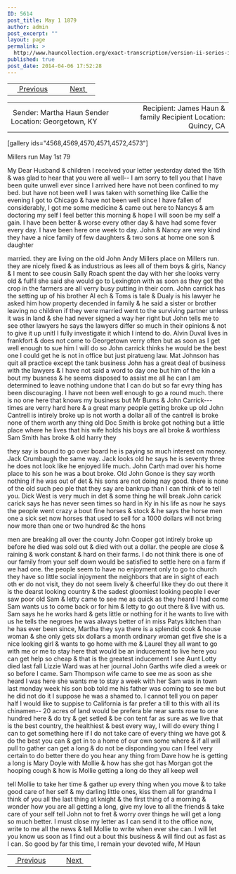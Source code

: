 ```yaml
---
ID: 5614
post_title: May 1 1879
author: admin
post_excerpt: ""
layout: page
permalink: >
  http://www.hauncollection.org/exact-transcription/version-ii-series-iv/may-18-1879/
published: true
post_date: 2014-04-06 17:52:28
---
```

<table style="width: 100%;" align="center">
<tbody>
<tr>
<td width="50%"> <a href="http://www.hauncollection.org/version-2/version-ii-series-iv/april-21-1879/"><img src="https://lh3.googleusercontent.com/-EFJpxxNiPNw/VqgtWBCZrMI/AAAAAAAAAFU/WfY4lPFWWkg/s800-Ic42/Soeb-Plain-Arrows-8-10px.png" alt="" width="10" height="10" /> Previous</a></td>
<td style="text-align: right;"><a href="http://www.hauncollection.org/version-2/version-ii-series-iv/may-14-1879/">Next <img src="https://lh3.googleusercontent.com/-67k0cYlpXHw/VqgtWKz1MXI/AAAAAAAAAFU/k9PW_Piyurk/s800-Ic42/Soeb-Plain-Arrows-5-10px.png" alt="" width="10" height="10" /></a></td>
</tr>
</tbody>
</table>
<table style="width: 100%;" align="center">
<tbody>
<tr>
<td width="50%"> Sender: Martha Haun
Sender Location: Georgetown, KY</td>
<td style="text-align: right;">Recipient: James Haun &amp; family
Recipient Location: Quincy, CA</td>
</tr>
</tbody>
</table>
[gallery ids="4568,4569,4570,4571,4572,4573"]

Millers run May 1st 79

My Dear Husband &amp; children
I received
your letter yesterday dated the 15th &amp; was
glad to hear that you were all well--
I am sorry to tell you that I have been
quite unwell ever since I arrived here
have not been confined to my bed. but
have not been well I was taken with
something like Callie the evening I got to
Chicago &amp; have not been well since
I have fallen of considerably, I got me
some medicine &amp; came out here to
Nancys &amp; am doctoring my self I feel
better this morning &amp; hope I will soon
be my self a gain. I have been better
&amp; worse every other day &amp; have had
some fever every day. I have been here one
week to day. John &amp; Nancy are very kind
they have a nice family of few daughters
&amp; two sons at home one son &amp; daughter

married. they are living on the old John
Andy Millers place on Millers run. they are
nicely fixed &amp; as industrious as lees all of
them boys &amp; girls, Nancy &amp; I ment to see
cousin Sally Roach spent the day with her
she looks verry old &amp; fulfil she said she
would go to Lexington with as soon as
they got the crop in the farmers are all
verry busy putting in their corn. John
carrick has the setting up of his brother Al
ech &amp; Toms is tale &amp; Dualy is his lawyer
he asked him how property decended in family
&amp; he said a sister or brother leaving no children if
they were married went to the surviving partner
unless it was in land &amp; she had never signed
a way her right but John tells me to see
other lawyers he says the lawyers differ so
much in their opinions &amp; not to give it up
unitl I fully investigate it which I intend
to do. Alvin Duval lives in frankfort
&amp; does not come to Georgetown verry often
but as soon as I get well enough to sue him
I will do so John carrick thinks he would
be the best one I could get he is not in
office but just piratueng law. Mat Johnson
has quit all practice except the tank business
John has a great deal of business with the
lawyers &amp; I have not said a word to day
one but him of the kin a bout my busness
&amp; he seems disposed to assist me all he can
I am determined to leave nothing undone that
I can do but so far evry thing has been
discouraging. I have not been well enough
to go a round much. there is no one here
that knows my business but Mr Burns &amp;
John Carrick--- times are verry hard here
&amp; a great many people getting broke up
old John Cantrell is intirely broke up is
not worth a dollar all of the cantrell
is broke none of them worth any thing
old Doc Smith is broke got nothing but
a little place where he lives that his wife
holds his boys are all broke &amp; worthless
Sam Smith has broke &amp; old harry they

they say is bound to go over board he is
paying so much interest on money. Jack
Crumbaugh the same way. Jack looks
old he says he is seventy three he does
not look like he enjoyed life much. John
Carth mad over his home place to his son
he was a bout broke. Old John Gonoe
is they say worth nothing if he was
out of det &amp; his sons are not doing
nay good. there is none of the old such peo
ple that they say are bankrup than I can
think of to tell you. Dick West is very
much in det &amp; some thing he will break
John carick carick says he has never
seen times so hard in Ky in his life as now
he says the people went crazy a bout fine
horses &amp; stock &amp; he says the horse men
one a sick set now horses that used to sell
for a 1000 dollars will not bring now
more than one or two hundred &amp;c the hons

men are breaking all over the county
John Cooper got intirely broke up before
he died was sold out &amp; died with
out a dollar. the people are close &amp;
raining &amp; work constant &amp; hard on their
farms. I do not think there is one of our
family from your self down would
be satisfied to settle here on a farm if
we had one. the people seem to have
no enjoyment only to go to church they
have so little social injoyment the
neighbors that are in sight of each oth
er do not visit, they do not seem
lively &amp; cheerful like they do out there
it is the dearst looking country &amp; the
sadest gloomiest looking people I ever
saw poor old Sam &amp; letty came to see
me as quick as they heard I had come Sam
wants us to come back or for him &amp; letty
to go out there &amp; live with us. Sam says he
he works hard &amp; gets little or nothing
for it he wants to live with us he
tells the negroes he was always better
of in miss Patys kitchen than he has ever
been since, Martha they sya there is a
splendid cook &amp; house woman &amp; she only
gets six dollars a month ordinary woman
get five she is a nice looking girl &amp;
wants to go home with me &amp; Laurel
they all want to go with me or me to
stay here that would be an inducement
to live here you can get help so cheap &amp; that
is the greatest inducement I see Aunt Lotty
died last fall Lizzie Ward was at her journal
John Garths wife died a week or so before
I came. Sam Thompson wife came to
see me as soon as she heard I was here
she wants me to stay a week with
her Sam was in town last monday
week his son bob told me his father
was coming to see me but he did not do
it I suppose he was a shamed to. I cannot
tell you on paper half I would like
to suppise to California is far prefer
a till to this with all its chinamen--
20 acres of land would be prefera
ble near sants rose to one hundred
here &amp; do try &amp; get setled &amp; be con
tent far as sure as we live that is
the best country, the healthiest &amp;
best every way, I will do every thing
I can to get something here if I do not
take care of every thing we have got
&amp; do the best you can &amp; get in to
a home of our own some where &amp; if
all will pull to gather can get a
long &amp; do not be disponding you
can I feel very certain to do better there
do you hear any thing from Dave
how he is getting a long is Mary
Doyle with Mollie &amp; how has she
got has Morgan got the hooping
cough &amp; how is Mollie getting a
long do they all keep well

tell Mollie to take her time &amp; gather
up every thing when you move &amp; to
take good care of her self &amp; my
darling little ones, kiss them all for
grandma I think of you all the
last thing at knight &amp; the first thing
of a morning &amp; wonder how you
are all getting a long, give my
love to all the friends &amp; take care
of your self tell John not to
fret &amp; worry over things he will
get a long so much better. I must
close my letter as I can send it to
the office now, write to me all
the news &amp; tell Mollie to write
when ever she can. I will let you
know us soon as I find out a bout
this business &amp; will find out as
fast as I can. So good by far this
time, I remain your devoted wife, M Haun
<table style="width: 100%;" align="center">
<tbody>
<tr>
<td width="50%"><a href="http://www.hauncollection.org/version-2/version-ii-series-iv/april-21-1879/"><img src="https://lh3.googleusercontent.com/-EFJpxxNiPNw/VqgtWBCZrMI/AAAAAAAAAFU/WfY4lPFWWkg/s800-Ic42/Soeb-Plain-Arrows-8-10px.png" alt="" width="10" height="10" /> Previous</a></td>
<td style="text-align: right;"><a href="http://www.hauncollection.org/version-2/version-ii-series-iv/may-14-1879/">Next <img src="https://lh3.googleusercontent.com/-67k0cYlpXHw/VqgtWKz1MXI/AAAAAAAAAFU/k9PW_Piyurk/s800-Ic42/Soeb-Plain-Arrows-5-10px.png" alt="" width="10" height="10" /></a></td>
</tr>
</tbody>
</table>